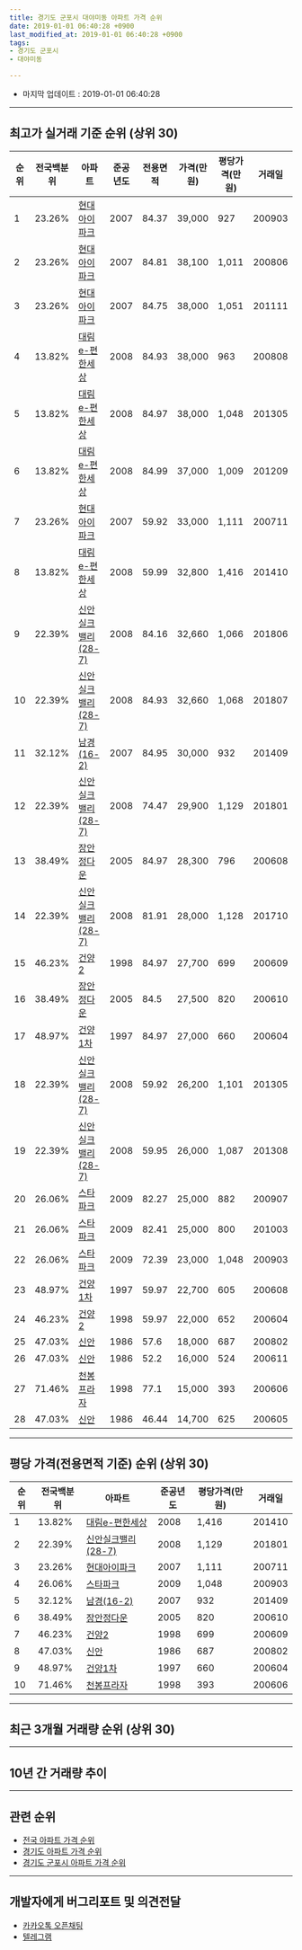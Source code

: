 ```yaml
---
title: 경기도 군포시 대야미동 아파트 가격 순위
date: 2019-01-01 06:40:28 +0900
last_modified_at: 2019-01-01 06:40:28 +0900
tags:
- 경기도 군포시
- 대야미동

---
```


* 마지막 업데이트 : 2019-01-01 06:40:28

---

## 최고가 실거래 기준 순위 (상위 30)


|순위|전국백분위|아파트|준공년도|전용면적|가격(만원)|평당가격(만원)|거래일|
|---|---|---|---|---|---|---|---|
|1|23.26%|[현대아이파크](https://search.naver.com/search.naver?query=%EA%B2%BD%EA%B8%B0%EB%8F%84+%EA%B5%B0%ED%8F%AC%EC%8B%9C+%EB%8C%80%EC%95%BC%EB%AF%B8%EB%8F%99+%ED%98%84%EB%8C%80%EC%95%84%EC%9D%B4%ED%8C%8C%ED%81%AC)|2007|84.37|39,000|927|200903|
|2|23.26%|[현대아이파크](https://search.naver.com/search.naver?query=%EA%B2%BD%EA%B8%B0%EB%8F%84+%EA%B5%B0%ED%8F%AC%EC%8B%9C+%EB%8C%80%EC%95%BC%EB%AF%B8%EB%8F%99+%ED%98%84%EB%8C%80%EC%95%84%EC%9D%B4%ED%8C%8C%ED%81%AC)|2007|84.81|38,100|1,011|200806|
|3|23.26%|[현대아이파크](https://search.naver.com/search.naver?query=%EA%B2%BD%EA%B8%B0%EB%8F%84+%EA%B5%B0%ED%8F%AC%EC%8B%9C+%EB%8C%80%EC%95%BC%EB%AF%B8%EB%8F%99+%ED%98%84%EB%8C%80%EC%95%84%EC%9D%B4%ED%8C%8C%ED%81%AC)|2007|84.75|38,000|1,051|201111|
|4|13.82%|[대림e-편한세상](https://search.naver.com/search.naver?query=%EA%B2%BD%EA%B8%B0%EB%8F%84+%EA%B5%B0%ED%8F%AC%EC%8B%9C+%EB%8C%80%EC%95%BC%EB%AF%B8%EB%8F%99+%EB%8C%80%EB%A6%BCe-%ED%8E%B8%ED%95%9C%EC%84%B8%EC%83%81)|2008|84.93|38,000|963|200808|
|5|13.82%|[대림e-편한세상](https://search.naver.com/search.naver?query=%EA%B2%BD%EA%B8%B0%EB%8F%84+%EA%B5%B0%ED%8F%AC%EC%8B%9C+%EB%8C%80%EC%95%BC%EB%AF%B8%EB%8F%99+%EB%8C%80%EB%A6%BCe-%ED%8E%B8%ED%95%9C%EC%84%B8%EC%83%81)|2008|84.97|38,000|1,048|201305|
|6|13.82%|[대림e-편한세상](https://search.naver.com/search.naver?query=%EA%B2%BD%EA%B8%B0%EB%8F%84+%EA%B5%B0%ED%8F%AC%EC%8B%9C+%EB%8C%80%EC%95%BC%EB%AF%B8%EB%8F%99+%EB%8C%80%EB%A6%BCe-%ED%8E%B8%ED%95%9C%EC%84%B8%EC%83%81)|2008|84.99|37,000|1,009|201209|
|7|23.26%|[현대아이파크](https://search.naver.com/search.naver?query=%EA%B2%BD%EA%B8%B0%EB%8F%84+%EA%B5%B0%ED%8F%AC%EC%8B%9C+%EB%8C%80%EC%95%BC%EB%AF%B8%EB%8F%99+%ED%98%84%EB%8C%80%EC%95%84%EC%9D%B4%ED%8C%8C%ED%81%AC)|2007|59.92|33,000|1,111|200711|
|8|13.82%|[대림e-편한세상](https://search.naver.com/search.naver?query=%EA%B2%BD%EA%B8%B0%EB%8F%84+%EA%B5%B0%ED%8F%AC%EC%8B%9C+%EB%8C%80%EC%95%BC%EB%AF%B8%EB%8F%99+%EB%8C%80%EB%A6%BCe-%ED%8E%B8%ED%95%9C%EC%84%B8%EC%83%81)|2008|59.99|32,800|1,416|201410|
|9|22.39%|[신안실크밸리(28-7)](https://search.naver.com/search.naver?query=%EA%B2%BD%EA%B8%B0%EB%8F%84+%EA%B5%B0%ED%8F%AC%EC%8B%9C+%EB%8C%80%EC%95%BC%EB%AF%B8%EB%8F%99+%EC%8B%A0%EC%95%88%EC%8B%A4%ED%81%AC%EB%B0%B8%EB%A6%AC%2828-7%29)|2008|84.16|32,660|1,066|201806|
|10|22.39%|[신안실크밸리(28-7)](https://search.naver.com/search.naver?query=%EA%B2%BD%EA%B8%B0%EB%8F%84+%EA%B5%B0%ED%8F%AC%EC%8B%9C+%EB%8C%80%EC%95%BC%EB%AF%B8%EB%8F%99+%EC%8B%A0%EC%95%88%EC%8B%A4%ED%81%AC%EB%B0%B8%EB%A6%AC%2828-7%29)|2008|84.93|32,660|1,068|201807|
|11|32.12%|[남경(16-2)](https://search.naver.com/search.naver?query=%EA%B2%BD%EA%B8%B0%EB%8F%84+%EA%B5%B0%ED%8F%AC%EC%8B%9C+%EB%8C%80%EC%95%BC%EB%AF%B8%EB%8F%99+%EB%82%A8%EA%B2%BD%2816-2%29)|2007|84.95|30,000|932|201409|
|12|22.39%|[신안실크밸리(28-7)](https://search.naver.com/search.naver?query=%EA%B2%BD%EA%B8%B0%EB%8F%84+%EA%B5%B0%ED%8F%AC%EC%8B%9C+%EB%8C%80%EC%95%BC%EB%AF%B8%EB%8F%99+%EC%8B%A0%EC%95%88%EC%8B%A4%ED%81%AC%EB%B0%B8%EB%A6%AC%2828-7%29)|2008|74.47|29,900|1,129|201801|
|13|38.49%|[장안정다운](https://search.naver.com/search.naver?query=%EA%B2%BD%EA%B8%B0%EB%8F%84+%EA%B5%B0%ED%8F%AC%EC%8B%9C+%EB%8C%80%EC%95%BC%EB%AF%B8%EB%8F%99+%EC%9E%A5%EC%95%88%EC%A0%95%EB%8B%A4%EC%9A%B4)|2005|84.97|28,300|796|200608|
|14|22.39%|[신안실크밸리(28-7)](https://search.naver.com/search.naver?query=%EA%B2%BD%EA%B8%B0%EB%8F%84+%EA%B5%B0%ED%8F%AC%EC%8B%9C+%EB%8C%80%EC%95%BC%EB%AF%B8%EB%8F%99+%EC%8B%A0%EC%95%88%EC%8B%A4%ED%81%AC%EB%B0%B8%EB%A6%AC%2828-7%29)|2008|81.91|28,000|1,128|201710|
|15|46.23%|[건양2](https://search.naver.com/search.naver?query=%EA%B2%BD%EA%B8%B0%EB%8F%84+%EA%B5%B0%ED%8F%AC%EC%8B%9C+%EB%8C%80%EC%95%BC%EB%AF%B8%EB%8F%99+%EA%B1%B4%EC%96%912)|1998|84.97|27,700|699|200609|
|16|38.49%|[장안정다운](https://search.naver.com/search.naver?query=%EA%B2%BD%EA%B8%B0%EB%8F%84+%EA%B5%B0%ED%8F%AC%EC%8B%9C+%EB%8C%80%EC%95%BC%EB%AF%B8%EB%8F%99+%EC%9E%A5%EC%95%88%EC%A0%95%EB%8B%A4%EC%9A%B4)|2005|84.5|27,500|820|200610|
|17|48.97%|[건양1차](https://search.naver.com/search.naver?query=%EA%B2%BD%EA%B8%B0%EB%8F%84+%EA%B5%B0%ED%8F%AC%EC%8B%9C+%EB%8C%80%EC%95%BC%EB%AF%B8%EB%8F%99+%EA%B1%B4%EC%96%911%EC%B0%A8)|1997|84.97|27,000|660|200604|
|18|22.39%|[신안실크밸리(28-7)](https://search.naver.com/search.naver?query=%EA%B2%BD%EA%B8%B0%EB%8F%84+%EA%B5%B0%ED%8F%AC%EC%8B%9C+%EB%8C%80%EC%95%BC%EB%AF%B8%EB%8F%99+%EC%8B%A0%EC%95%88%EC%8B%A4%ED%81%AC%EB%B0%B8%EB%A6%AC%2828-7%29)|2008|59.92|26,200|1,101|201305|
|19|22.39%|[신안실크밸리(28-7)](https://search.naver.com/search.naver?query=%EA%B2%BD%EA%B8%B0%EB%8F%84+%EA%B5%B0%ED%8F%AC%EC%8B%9C+%EB%8C%80%EC%95%BC%EB%AF%B8%EB%8F%99+%EC%8B%A0%EC%95%88%EC%8B%A4%ED%81%AC%EB%B0%B8%EB%A6%AC%2828-7%29)|2008|59.95|26,000|1,087|201308|
|20|26.06%|[스타파크](https://search.naver.com/search.naver?query=%EA%B2%BD%EA%B8%B0%EB%8F%84+%EA%B5%B0%ED%8F%AC%EC%8B%9C+%EB%8C%80%EC%95%BC%EB%AF%B8%EB%8F%99+%EC%8A%A4%ED%83%80%ED%8C%8C%ED%81%AC)|2009|82.27|25,000|882|200907|
|21|26.06%|[스타파크](https://search.naver.com/search.naver?query=%EA%B2%BD%EA%B8%B0%EB%8F%84+%EA%B5%B0%ED%8F%AC%EC%8B%9C+%EB%8C%80%EC%95%BC%EB%AF%B8%EB%8F%99+%EC%8A%A4%ED%83%80%ED%8C%8C%ED%81%AC)|2009|82.41|25,000|800|201003|
|22|26.06%|[스타파크](https://search.naver.com/search.naver?query=%EA%B2%BD%EA%B8%B0%EB%8F%84+%EA%B5%B0%ED%8F%AC%EC%8B%9C+%EB%8C%80%EC%95%BC%EB%AF%B8%EB%8F%99+%EC%8A%A4%ED%83%80%ED%8C%8C%ED%81%AC)|2009|72.39|23,000|1,048|200903|
|23|48.97%|[건양1차](https://search.naver.com/search.naver?query=%EA%B2%BD%EA%B8%B0%EB%8F%84+%EA%B5%B0%ED%8F%AC%EC%8B%9C+%EB%8C%80%EC%95%BC%EB%AF%B8%EB%8F%99+%EA%B1%B4%EC%96%911%EC%B0%A8)|1997|59.97|22,700|605|200608|
|24|46.23%|[건양2](https://search.naver.com/search.naver?query=%EA%B2%BD%EA%B8%B0%EB%8F%84+%EA%B5%B0%ED%8F%AC%EC%8B%9C+%EB%8C%80%EC%95%BC%EB%AF%B8%EB%8F%99+%EA%B1%B4%EC%96%912)|1998|59.97|22,000|652|200604|
|25|47.03%|[신안](https://search.naver.com/search.naver?query=%EA%B2%BD%EA%B8%B0%EB%8F%84+%EA%B5%B0%ED%8F%AC%EC%8B%9C+%EB%8C%80%EC%95%BC%EB%AF%B8%EB%8F%99+%EC%8B%A0%EC%95%88)|1986|57.6|18,000|687|200802|
|26|47.03%|[신안](https://search.naver.com/search.naver?query=%EA%B2%BD%EA%B8%B0%EB%8F%84+%EA%B5%B0%ED%8F%AC%EC%8B%9C+%EB%8C%80%EC%95%BC%EB%AF%B8%EB%8F%99+%EC%8B%A0%EC%95%88)|1986|52.2|16,000|524|200611|
|27|71.46%|[천봉프라자](https://search.naver.com/search.naver?query=%EA%B2%BD%EA%B8%B0%EB%8F%84+%EA%B5%B0%ED%8F%AC%EC%8B%9C+%EB%8C%80%EC%95%BC%EB%AF%B8%EB%8F%99+%EC%B2%9C%EB%B4%89%ED%94%84%EB%9D%BC%EC%9E%90)|1998|77.1|15,000|393|200606|
|28|47.03%|[신안](https://search.naver.com/search.naver?query=%EA%B2%BD%EA%B8%B0%EB%8F%84+%EA%B5%B0%ED%8F%AC%EC%8B%9C+%EB%8C%80%EC%95%BC%EB%AF%B8%EB%8F%99+%EC%8B%A0%EC%95%88)|1986|46.44|14,700|625|200605|


---

## 평당 가격(전용면적 기준) 순위 (상위 30)


|순위|전국백분위|아파트|준공년도|평당가격(만원)|거래일|
|---|---|---|---|---|---|
|1|13.82%|[대림e-편한세상](https://search.naver.com/search.naver?query=%EA%B2%BD%EA%B8%B0%EB%8F%84+%EA%B5%B0%ED%8F%AC%EC%8B%9C+%EB%8C%80%EC%95%BC%EB%AF%B8%EB%8F%99+%EB%8C%80%EB%A6%BCe-%ED%8E%B8%ED%95%9C%EC%84%B8%EC%83%81)|2008|1,416|201410|
|2|22.39%|[신안실크밸리(28-7)](https://search.naver.com/search.naver?query=%EA%B2%BD%EA%B8%B0%EB%8F%84+%EA%B5%B0%ED%8F%AC%EC%8B%9C+%EB%8C%80%EC%95%BC%EB%AF%B8%EB%8F%99+%EC%8B%A0%EC%95%88%EC%8B%A4%ED%81%AC%EB%B0%B8%EB%A6%AC%2828-7%29)|2008|1,129|201801|
|3|23.26%|[현대아이파크](https://search.naver.com/search.naver?query=%EA%B2%BD%EA%B8%B0%EB%8F%84+%EA%B5%B0%ED%8F%AC%EC%8B%9C+%EB%8C%80%EC%95%BC%EB%AF%B8%EB%8F%99+%ED%98%84%EB%8C%80%EC%95%84%EC%9D%B4%ED%8C%8C%ED%81%AC)|2007|1,111|200711|
|4|26.06%|[스타파크](https://search.naver.com/search.naver?query=%EA%B2%BD%EA%B8%B0%EB%8F%84+%EA%B5%B0%ED%8F%AC%EC%8B%9C+%EB%8C%80%EC%95%BC%EB%AF%B8%EB%8F%99+%EC%8A%A4%ED%83%80%ED%8C%8C%ED%81%AC)|2009|1,048|200903|
|5|32.12%|[남경(16-2)](https://search.naver.com/search.naver?query=%EA%B2%BD%EA%B8%B0%EB%8F%84+%EA%B5%B0%ED%8F%AC%EC%8B%9C+%EB%8C%80%EC%95%BC%EB%AF%B8%EB%8F%99+%EB%82%A8%EA%B2%BD%2816-2%29)|2007|932|201409|
|6|38.49%|[장안정다운](https://search.naver.com/search.naver?query=%EA%B2%BD%EA%B8%B0%EB%8F%84+%EA%B5%B0%ED%8F%AC%EC%8B%9C+%EB%8C%80%EC%95%BC%EB%AF%B8%EB%8F%99+%EC%9E%A5%EC%95%88%EC%A0%95%EB%8B%A4%EC%9A%B4)|2005|820|200610|
|7|46.23%|[건양2](https://search.naver.com/search.naver?query=%EA%B2%BD%EA%B8%B0%EB%8F%84+%EA%B5%B0%ED%8F%AC%EC%8B%9C+%EB%8C%80%EC%95%BC%EB%AF%B8%EB%8F%99+%EA%B1%B4%EC%96%912)|1998|699|200609|
|8|47.03%|[신안](https://search.naver.com/search.naver?query=%EA%B2%BD%EA%B8%B0%EB%8F%84+%EA%B5%B0%ED%8F%AC%EC%8B%9C+%EB%8C%80%EC%95%BC%EB%AF%B8%EB%8F%99+%EC%8B%A0%EC%95%88)|1986|687|200802|
|9|48.97%|[건양1차](https://search.naver.com/search.naver?query=%EA%B2%BD%EA%B8%B0%EB%8F%84+%EA%B5%B0%ED%8F%AC%EC%8B%9C+%EB%8C%80%EC%95%BC%EB%AF%B8%EB%8F%99+%EA%B1%B4%EC%96%911%EC%B0%A8)|1997|660|200604|
|10|71.46%|[천봉프라자](https://search.naver.com/search.naver?query=%EA%B2%BD%EA%B8%B0%EB%8F%84+%EA%B5%B0%ED%8F%AC%EC%8B%9C+%EB%8C%80%EC%95%BC%EB%AF%B8%EB%8F%99+%EC%B2%9C%EB%B4%89%ED%94%84%EB%9D%BC%EC%9E%90)|1998|393|200606|


---

## 최근 3개월 거래량 순위 (상위 30)


<div style="width:100%;">
    <canvas id="deal_count_ranking" height="250"></canvas>
</div>


<script>
new Chart(document.getElementById("deal_count_ranking"), {
    type: 'horizontalBar',
    data: {
        labels: ['대림e-편한세상', '신안실크밸리(28-7)', '남경(16-2)'],
        datasets: [{
            label: '실거래 수',
            data: [4, 1, 1],
            borderColor: "rgba(255, 0, 128, 1)",
            backgroundColor: "rgba(255, 0, 128, 0.5)",
            fill: false,
        }]
    },
    options: {
        responsive: true,
        title: {
            display: true,
            text: '최근 3개월 거래량 순위'
        },
        tooltips: {
            mode: 'index',
            intersect: false,
            callbacks: {
                title: function(tooltipItems, data) {
                    return "실거래 수:";
                },
                label: function(tooltipItem, data) {
                    return data.labels[tooltipItem.index] + ": " + tooltipItem.xLabel;
                }
            }
        },
        hover: {
            mode: 'nearest',
            intersect: true
        },
        scales: {
            xAxes: [{
                display: true,
                scaleLabel: {
                    display: true,
                    labelString: '실거래 수'
                },
                ticks: {
                    suggestedMin: 0,
                }
            }],
            yAxes: [{
                display: true,
                ticks: {
                    autoSkip: false,
                    callback: function(value, index, values) {
                        if (value.length > 15)
                            return value.substr(0, 13) + "...";
                        else
                            return value;
                    }
                },
                scaleLabel: {
                    display: false,
                }
            }]
        }
    }
});

</script>


---

## 10년 간 거래량 추이


<div style="width:100%;">
    <canvas id="deal_progress" height="250"></canvas>
</div>

<script>
new Chart(document.getElementById("deal_progress"), {
    type: 'line',
    data: {
        labels: ['200901','200902','200903','200904','200905','200906','200907','200908','200909','200910','200911','200912','201001','201002','201003','201004','201005','201006','201007','201008','201009','201010','201011','201012','201101','201102','201103','201104','201105','201106','201107','201108','201109','201110','201111','201112','201201','201202','201203','201204','201205','201206','201207','201208','201209','201210','201211','201212','201301','201302','201303','201304','201305','201306','201307','201308','201309','201310','201311','201312','201401','201402','201403','201404','201405','201406','201407','201408','201409','201410','201411','201412','201501','201502','201503','201504','201505','201506','201507','201508','201509','201510','201511','201512','201601','201602','201603','201604','201605','201606','201607','201608','201609','201610','201611','201612','201701','201702','201703','201704','201705','201706','201707','201708','201709','201710','201711','201712','201801','201802','201803','201804','201805','201806','201807','201808','201809','201810','201811','201812','201901'],
        datasets: [{
            label: '실거래 수',
            pointRadius: 1,
            data: [4, 2, 5, 3, 5, 4, 7, 12, 8, 8, 3, 0, 6, 8, 11, 1, 3, 4, 3, 0, 7, 6, 5, 5, 6, 11, 8, 7, 8, 5, 9, 7, 9, 10, 4, 6, 5, 8, 2, 4, 7, 5, 3, 4, 4, 5, 7, 5, 3, 6, 9, 4, 25, 14, 5, 25, 20, 18, 12, 9, 8, 19, 23, 19, 8, 7, 16, 17, 18, 19, 9, 12, 18, 11, 20, 24, 17, 18, 14, 10, 13, 14, 16, 9, 8, 9, 8, 17, 16, 14, 12, 18, 15, 17, 12, 2, 7, 7, 9, 9, 11, 14, 13, 10, 8, 6, 13, 12, 10, 7, 4, 5, 7, 7, 11, 9, 17, 14, 4, 2, 0],
            borderColor: "rgba(255, 201, 14, 1)",
            backgroundColor: "rgba(255, 201, 14, 0.5)",
            fill: true,
        }]
    },
    options: {
        responsive: true,
        title: {
            display: true,
            text: '10년간 거래량 추이'
        },
        tooltips: {
            mode: 'index',
            intersect: false,
        },
        hover: {
            mode: 'nearest',
            intersect: true
        },
        scales: {
            xAxes: [{
                display: true,
                scaleLabel: {
                    display: true,
                    labelString: '년/월'
                }
            }],
            yAxes: [{
                display: true,
                ticks: {
                    suggestedMin: 0,
                },
                scaleLabel: {
                    display: true,
                    labelString: '실거래 수'
                }
            }]
        }
    }
});

</script>


---

## 관련 순위

- [전국 아파트 가격 순위](https://inasie.github.io/apt-ranking/전국)
- [경기도 아파트 가격 순위](https://inasie.github.io/apt-ranking/경기도)
- [경기도 군포시 아파트 가격 순위](https://inasie.github.io/apt-ranking/경기도-군포시)


---

## 개발자에게 버그리포트 및 의견전달

- [카카오톡 오픈채팅](https://open.kakao.com/o/gLJUAP4)
- [텔레그램](https://t.me/inasie)

